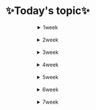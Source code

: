 <div align = "center">

# **:sparkles:Today's topic:sparkles:**

<details>
<summary>1week</summary>
<div markdown="1">

## 2022.12.27
 [markdown](1week/markdown.md)
 [git](1week/git.md)

## 2022.12.28
 [github](1week/github.md)

## 2022.12.29
 [fork&full](1week/fork&pull.md)

## 2022.12.30
 [special_class](1week/special_class.md)

</div>
</details>

<br/>

<details>
<summary>2week</summary>
<div markdown="1">

## 2023.01.02
 [python_basics](2week/python_basics.md)

 ## 2023.01.03
 [python_string](2week/python_string.md)

 ## 2023.01.04
 [python_function](2week/python_function.md)

 ## 2023.01.05
 [dictionary](2week/dictionary_eh.md)

 ## 2023.01.06
 [input_output](2week/input_output.md)

</div>
</details>

<br/>

<details>
<summary>3week</summary>
<div markdown="1">

 ## 2023.01.09
 [tuple_set](3week/tuple_set.md)

 ## 2023.01.10
 [user_defined_function](3week/user_defined_function.md)

## 2023.01.11
 [user_defined_class](3week/user_defined_class.md)

 ## 2023.01.12
 [class](3week/class.md)

 ## 2023.01.13
 [API](3week/API.md)


</div>
</details>

<br/>

<details>
<summary>4week</summary>
<div markdown="1">

 ## 2023.01.16~17
 [algorithm](4week/algorithm.md)

 ## 2023.01.16~17
 [dictionary](4week/dictionary.md)


</div>
</details>

<br/>

<details>
<summary>5week</summary>
<div markdown="1">

 ## 2023.01.26
 [stack&queue](5week/stack_queue.md)

 ## 2023.01.27
 [heap_set](5week/heap_set.md)

</div>
</details>

<br/>

<details>
<summary>6week</summary>
<div markdown="1">

 ## 2023.01.30
 [two_dimensional_list](6week/two_dimensional_list.md)

 ## 2023.02.01
 [exhaustive_search](6week/exhaustive_search.md)

 ## 2023.02.02
 [graph](6week/graph.md)

</div>
</details>

<br/>

<details>
<summary>7week</summary>
<div markdown="1">

 ## 2023.02.06
 [dfs](7week/dfs.md)

 ## 2023.02.08
 [db](7week/db.md)

  ## 2023.02.09
 [sql](7week/sql.md)

 [sql_single_table_queries](7week/sql_single_table_queries.md)

</div>
</details>